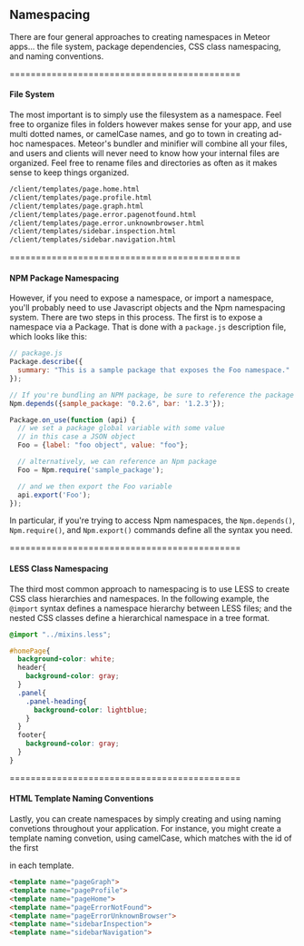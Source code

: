 ## Namespacing

There are four general approaches to creating namespaces in Meteor apps... the file system, package dependencies, CSS class namespacing, and naming conventions.  

============================================
#### File System  
The most important is to simply use the filesystem as a namespace.  Feel free to organize files in folders however makes sense for your app, and use multi dotted names, or camelCase names, and go to town in creating ad-hoc namespaces.  Meteor's bundler and minifier will combine all your files, and users and clients will never need to know how your internal files are organized.  Feel free to rename files and directories as often as it makes sense to keep things organized.
````sh
/client/templates/page.home.html
/client/templates/page.profile.html
/client/templates/page.graph.html
/client/templates/page.error.pagenotfound.html
/client/templates/page.error.unknownbrowser.html
/client/templates/sidebar.inspection.html
/client/templates/sidebar.navigation.html
````

============================================
#### NPM Package Namespacing  
However, if you need to expose a namespace, or import a namespace, you'll probably need to use Javascript objects and the Npm namespacing system.  There are two steps in this process. The first is to expose a namespace via a Package. That is done with a ``package.js`` description file, which looks like this:

````js
// package.js  
Package.describe({
  summary: "This is a sample package that exposes the Foo namespace."
});

// If you're bundling an NPM package, be sure to reference the package as a dependency
Npm.depends({sample_package: "0.2.6", bar: '1.2.3'});

Package.on_use(function (api) {
  // we set a package global variable with some value
  // in this case a JSON object
  Foo = {label: "foo object", value: "foo"};

  // alternatively, we can reference an Npm package  
  Foo = Npm.require('sample_package');  

  // and we then export the Foo variable
  api.export('Foo');
});
````
In particular, if you're trying to access Npm namespaces, the ``Npm.depends()``, ``Npm.require()``, and ``Npm.export()`` commands define all the syntax you need.


============================================
#### LESS Class Namespacing  
The third most common approach to namespacing is to use LESS to create CSS class hierarchies and namespaces.  In the following example, the ``@import`` syntax defines a namespace hierarchy between LESS files; and the nested CSS classes define a hierarchical namespace in a tree format.  
````css
@import "../mixins.less";

#homePage{
  background-color: white;
  header{
    background-color: gray;
  }
  .panel{
    .panel-heading{
      background-color: lightblue;
    }
  }
  footer{
    background-color: gray;
  }
}
````


============================================
#### HTML Template Naming Conventions  
Lastly, you can create namespaces by simply creating and using naming convetions throughout your application. For instance, you might create a template naming convetion, using camelCase, which matches with the id of the first <div> in each template.
````html
<template name="pageGraph">
<template name="pageProfile">
<template name="pageHome">
<template name="pageErrorNotFound">
<template name="pageErrorUnknownBrowser">
<template name="sidebarInspection">
<template name="sidebarNavigation">
````
